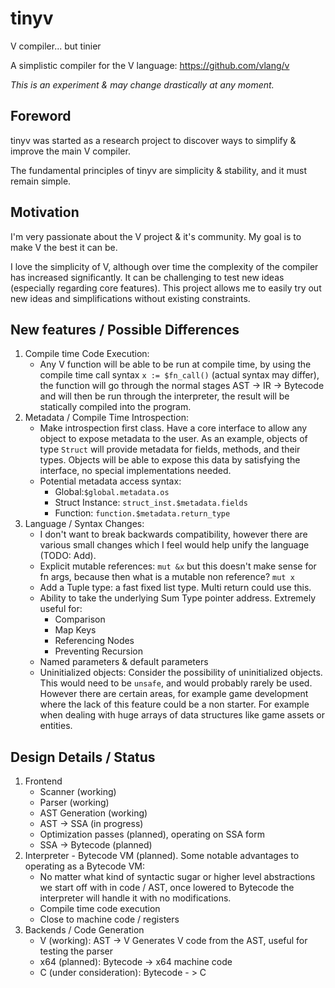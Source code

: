 # tinyv
V compiler... but tinier

A simplistic compiler for the V language: https://github.com/vlang/v

*This is an experiment & may change drastically at any moment.*

## Foreword
tinyv was started as a research project to discover ways to simplify & improve the main V compiler.

The fundamental principles of tinyv are simplicity & stability, and it must remain simple.

## Motivation
I'm very passionate about the V project & it's community. My goal is to make V the best it can be.

I love the simplicity of V, although over time the complexity of the compiler has increased significantly. It can be challenging to test new ideas (especially regarding core features). This project allows me to easily try out new ideas and simplifications without existing constraints.

## New features / Possible Differences
1. Compile time Code Execution:
   - Any V function will be able to be run at compile time, by using the compile time call syntax `x := $fn_call()` (actual syntax may differ), the function will go through the normal stages AST -> IR -> Bytecode and will then be run through the interpreter, the result will be statically compiled into the program.
2. Metadata / Compile Time Introspection:
   - Make introspection first class. Have a core interface to allow any object to expose metadata to the user. As an example, objects of type `Struct` will provide metadata for fields, methods, and their types. Objects will be able to expose this data by satisfying the interface, no special implementations needed.
   - Potential metadata access syntax:
      - Global:`$global.metadata.os`
      - Struct Instance: `struct_inst.$metadata.fields`
      - Function: `function.$metadata.return_type`
3. Language / Syntax Changes:
   - I don't want to break backwards compatibility, however there are various small changes which I feel would help unify the language (TODO: Add).
   - Explicit mutable references: `mut &x` but this doesn't make sense for fn args, because then what is a mutable non reference? `mut x`
   - Add a Tuple type: a fast fixed list type. Multi return could use this.
   - Ability to take the underlying Sum Type pointer address. Extremely useful for:
      - Comparison
      - Map Keys
      - Referencing Nodes
      - Preventing Recursion
   - Named parameters & default parameters
   - Uninitialized objects: Consider the possibility of uninitialized objects. This would need to be `unsafe`, and would probably rarely be used. However there are certain areas, for example game development where the lack of this feature could be a non starter. For example when dealing with huge arrays of data structures like game assets or entities.

## Design Details / Status
1. Frontend
   - Scanner (working)
   - Parser (working)
   - AST Generation (working)
   - AST -> SSA (in progress)
   - Optimization passes (planned), operating on SSA form
   - SSA -> Bytecode (planned)
2. Interpreter - Bytecode VM (planned). Some notable advantages to operating as a Bytecode VM:
   - No matter what kind of syntactic sugar or higher level abstractions we start off with in code / AST, once lowered to Bytecode the interpreter will handle it with no modifications.
   - Compile time code execution
   - Close to machine code / registers
3. Backends / Code Generation
   - V (working): AST -> V Generates V code from the AST, useful for testing the parser
   - x64 (planned): Bytecode -> x64 machine code
   - C (under consideration): Bytecode - > C